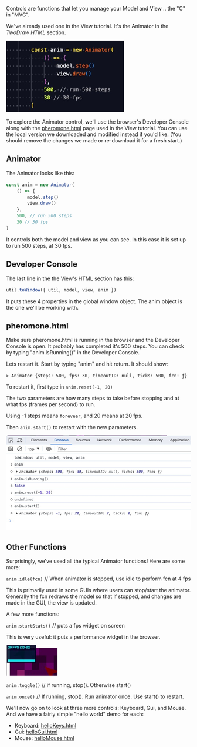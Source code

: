 <!-- # AnimatorControl -->

Controls are functions that let you manage your Model and View .. the "C" in "MVC".

<!-- We've already used one in the [View tutorial](</docs/tutorial-5 - View.html#twodraw-html>). It's the Animator near the bottom. -->

We've already used one in the View tutorial. It's the Animator in the _TwoDraw HTML_ section.

![Image](/config/cleantheme/static/ViewFragment.jpg)

To explore the Animator control, we'll use the browser's Developer Console along with the [pheromone.html](https://code.agentscript.org/views2/pheromone.html) page used in the View tutorial. You can use the local version we downloaded and modified instead if you'd like. (You should remove the changes we made or re-download it for a fresh start.)

## Animator

The Animator looks like this:

```javascript
const anim = new Animator(
    () => {
        model.step()
        view.draw()
    },
    500, // run 500 steps
    30 // 30 fps
)
```

It controls both the model and view as you can see. In this case it is set up to
run 500 steps, at 30 fps.

## Developer Console

The last line in the the View's HTML section has this:

```javascript
util.toWindow({ util, model, view, anim })
```

It puts these 4 properties in the global window object.
The anim object is the one we'll be working with.

## pheromone.html

Make sure pheromone.html is running in the browser and the Developer Console is open.
It probably has completed it's 500 steps.
You can check by typing "anim.isRunning()" in the Developer Console.

Lets restart it. Start by typing "anim" and hit return. It should show:

`> Animator {steps: 500, fps: 30, timeoutID: null, ticks: 500, fcn: ƒ}`

To restart it, first type in `anim.reset(-1, 20)`

The two parameters are how many steps to take before stopping and at what fps (frames per second) to run.

Using -1 steps means `foreveer`, and 20 means at 20 fps.

Then `anim.start()` to restart with the new parameters.

![Image](/config/cleantheme/static/RestartAnim.jpg)

## Other Functions

Surprisingly, we've used all the typical Animator functions! Here are some more:

`anim.idle(fcn)` // When animator is stopped, use idle to perform fcn at 4 fps

This is primarily used in some GUIs where users can stop/start the animator.
Generally the fcn redraws the model so that if stopped, and changes are made
in the GUI, the view is updated.

A few more functions:

`anim.startStats()` // puts a fps widget on screen

This is very useful: it puts a performance widget in the browser.

![Image](/config/cleantheme/static/ShowStats.jpg)

`anim.toggle()` // if running, stop(). Otherwise start()

`anim.once()` // If running, stop(). Run animator once. Use start() to restart.

We'll now go on to look at three more controls: Keyboard, Gui, and Mouse. And we have a fairly simple "hello world" demo for each:

-   Keyboard: [helloKeys.html](https://code.agentscript.org/mvc/helloKeys.html)
-   Gui: [helloGui.html](https://code.agentscript.org/mvc/helloGui.html)
-   Mouse: [helloMouse.html](https://code.agentscript.org/mvc/helloMouse.html)
